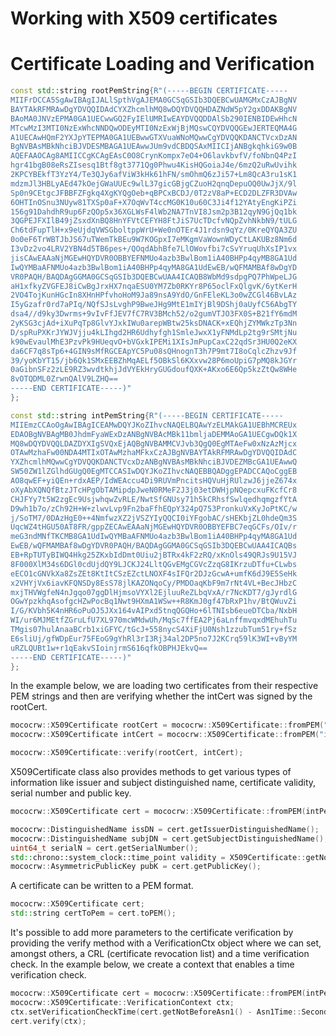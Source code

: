# Working with X509 certificates

# Certificate Loading and Verification

```cpp
const std::string rootPemString{R"(-----BEGIN CERTIFICATE-----
MIIFrDCCA5SgAwIBAgIJALlSpthVgAJEMA0GCSqGSIb3DQEBCwUAMGMxCzAJBgNV
BAYTAkRFMRAwDgYDVQQIDAdCYXZhcmlhMQ8wDQYDVQQHDAZNdW5pY2gxDDAKBgNV
BAoMA0JNVzEPMA0GA1UECwwGQ2FyIElUMRIwEAYDVQQDDAlSb290IENBIDEwHhcN
MTcwMzI3MTI0NzExWhcNNDQwODEyMTI0NzExWjBjMQswCQYDVQQGEwJERTEQMA4G
A1UECAwHQmF2YXJpYTEPMA0GA1UEBwwGTXVuaWNoMQwwCgYDVQQKDANCTVcxDzAN
BgNVBAsMBkNhciBJVDESMBAGA1UEAwwJUm9vdCBDQSAxMIICIjANBgkqhkiG9w0B
AQEFAAOCAg8AMIICCgKCAgEAsC0O8CrynKompx7eO4+O6lavkbvfV/foNbnQ4PzI
hgr41bgB08eRsZIsesq1Btf8gt3771Qg0Phwu4KisHQGoiaJ4e/6mzQ2uRwUvihk
2KPCYBEkfT3YzY4/Te3QJy6afViW3kHk61hFN/smOhmQ6zJi57+Lm8QcA3ru1sK1
mdzmJl3HBLyAEd47kOejGWaUUEc9wlL37gicGBjgCZuoH2qnqDepuOQ0UwJjX/9l
Sp0n9CEtgcJFBBFZFgkq4XgKYQgOeb+qBPCxBCDJ/0T2zV8aP+ECD2DLZFR3DVAw
6OHTInOSnu3NUyw81TXSp0aF+X7OqWvT4ccMG0K10u60C3Ji4f12YAtyEngKiPZi
156g91DahdhR9up6FzQOp5x36XGLWsF4lWb2NA7TnVI8Jsm2p3B12qyN9GjQq1bk
3QGPEJFXIlB49jZsxdXnBQ8HnYFVtCEFYH8FtJiS7UcTDcfvNQpZvhNkbN9/tULG
Ch6tdFupTlH+x9eUjdqVWSGboltppWrU+We0nOTEr4J1rdsn9qYz/0KreQYQA3ZU
0o0eF6TrWBTJbJS67uTWemTkBEu9W7KOGpxI7eMKgmVaWownWDyCtLAKUBz8Nm6d
I3vDz2vo4LRV2YBN4d5TB6pes+/QOqdAbhBfe7LlOWovfbi7cSvYruqUhXsIP1vx
jisCAwEAAaNjMGEwHQYDVR0OBBYEFNMUo4azb3BwlBom1iA40BHPp4qyMB8GA1Ud
IwQYMBaAFNMUo4azb3BwlBom1iA40BHPp4qyMA8GA1UdEwEB/wQFMAMBAf8wDgYD
VR0PAQH/BAQDAgGGMA0GCSqGSIb3DQEBCwUAA4ICAQB8WbMd9sdpgPQ7PhWpeLJG
aH1xfkyZVGFEJ8iCwBgJrxHX7nqaESU0YM7Zb0RKYr8P65oclFxQlgvK/6ytKerH
2VO4TojKunHGcIn8XHnHPfvhoHoM9Ja89nsA9YdO/GnFEleKL3o0wZCGl46BvLAz
I5yGzafr0rd7aPIq/NQfSJsLvghP9BweJHg9MtE1mIYjBl9DShj0aUyfC56AbgTY
dsa4//d9ky3Dwrms+9vIvFfJEV7fC7RV3BMch52/o2gumVTJO3FX0S+B21fY6mdM
2yKSG3cjAd+iXuPqTp8GlvYJxkIWu0arepWBtw25ksDNACK+xEQhjZYMWkzTp3Nn
D/spRuPXKrJYWJVjju4kLIhgd2HR6Udhyfgh1SmleJwxX1yFNMdLp2tg9rSMtjNu
k90wEvaulMhE3PzvPk9HUeqvO+bVGxkIPEMi1XIsJmPupCaxC22qdSr3HU0Q2eKX
da6CF7q8sTp6+4GIN9sMfRGCEApYC5Pu08sQHnognT3h7P9mt7I8oCqlcZhzv9Jf
39/yoKbYT15/jb6Qk1SMxEEBZhMqAELf5OBkSl6KXxvw28P6moUpiG7pMQ8kJGYr
0aGibnSFz2zLE9RZ3wvdtkhjJdVYEkHryGUGdoufQXK+AKxo6E6Qp5kzZtQw8WHe
8vOTQDML0ZrwnQAlV9LZHQ==
-----END CERTIFICATE-----)"
};

const std::string intPemString{R"(-----BEGIN CERTIFICATE-----
MIIEmzCCAoOgAwIBAgICEAMwDQYJKoZIhvcNAQELBQAwYzELMAkGA1UEBhMCREUx
EDAOBgNVBAgMB0JhdmFyaWExDzANBgNVBAcMBk11bmljaDEMMAoGA1UECgwDQk1X
MQ8wDQYDVQQLDAZDYXIgSVQxEjAQBgNVBAMMCVJvb3QgQ0EgMTAeFw0xNzAzMjcx
OTAwMzhaFw00NDA4MTIxOTAwMzhaMFkxCzAJBgNVBAYTAkRFMRAwDgYDVQQIDAdC
YXZhcmlhMQwwCgYDVQQKDANCTVcxDzANBgNVBAsMBkNhciBJVDEZMBcGA1UEAwwQ
SW50ZW1lZGlhdGUgQ0EgMTCCASIwDQYJKoZIhvcNAQEBBQADggEPADCCAQoCggEB
AO8qwEF+yiQEn+rdxAEP/IdWEAccu4Di9RUVmPncitsHQVuHjRUlzwJ6jjeZ674x
oXyAbXQNQfBtzJTcHPgObTAMipdpJweN0RMeF2J3j03etDWHjpNQepcxuFKcfCr8
CHJFYy7t5W2zgEc9UsjwhqwZvRLE/NwtSfGNUsy71h5kCRhsfSwlqedhqmgzfYtA
D9wh1b7o/zCh92H+W+zlwvLvp9Fn2baFfhEQpY324pQ753PronkuVxKyJoPtKC/w
j/SoTM7/0DAzHgE0++4NmfwzXZ2jVSZYIyQQCI0iYFgobAC/sHEKbjZL0hdeQm3S
UqcWZ4tHGU50AT8FR/gppZECAwEAAaNjMGEwHQYDVR0OBBYEFBC7eqGCFs/OIv/r
meG3ndMNfTKCMB8GA1UdIwQYMBaAFNMUo4azb3BwlBom1iA40BHPp4qyMA8GA1Ud
EwEB/wQFMAMBAf8wDgYDVR0PAQH/BAQDAgGGMA0GCSqGSIb3DQEBCwUAA4ICAQBs
EB+RpTUTyBIWQ4Hkg25ZKxbIdDmt0Uiu2jBTRx4kF2zRQ/xKnOls49QRJs9U15VJ
8F000XlM34s6DGl0cdUjdQY9LJCKJ24LltQGvEMgCGVcZzqG8IKrzuDTfu+CLwbs
eECO1cGNVkXa8ZsZEt8KtItCSzEZctLNOXF4sIFQr2DJzGcwA+umfK6dJ9E5SeHk
x2VHYjVx6iavKFQNSDy8EsS78jlKAZONqoCy/PMDOaqKbF9m7rNt4VL+BecJHbzC
mxjTHVWgfeN4nJgqo07ggDlHjmsoVYXl2EjluuReZLbqVxA/r7NcKDT7/gJyrdlG
OGwYpzkhqAsofgcHZwPocBq1Nwt9HXmA1WSw++R8KmJ0gf47bRxP1hv/BtQWuvZi
I/G/KVbh5K4nHR6oPuOJ5JXx164vAIPxd5tnqQGQHo+6lTNIsb6eueDTCba/NxbH
WI/ur6MJMEtfZGruLfU7XL970mcWMdwUh/MqSc7ffEA2Pj6aLnffmvqxdMEhuhTu
TMgis07hulAnaaBCrb1xiGFYC/tGcJ+558nycS4XiFjU0Nsh1zzubTum51ry+fSz
E6sliUj/gfWDpEur75FEoG9gYhRl3rI3Rj34al2DP5no7J2KCrq59lK3WI+vByYM
uRZLQUBt1w+r1qEakvSIoinjrmS616qfkOBPHJEkvQ==
-----END CERTIFICATE-----)"
};
```

In the example below, we are loading two certificates from their respective PEM strings
and then are verifying whether the intCert was signed by the rootCert.

```cpp
mococrw::X509Certificate rootCert = mococrw::X509Certificate::fromPEM("rootPemString");
mococrw::X509Certificate intCert = mococrw::X509Certificate::fromPEM("intPemString");

mococrw::X509Certificate::verify(rootCert, intCert);
```

X509Certificate class also provides methods to get various types of information like issuer
and subject distinguished name, certificate validity, serial number and public key.

```cpp
mococrw::X509Certificate cert = mococrw::X509Certificate::fromPEM(intPemString);

mococrw::DistinguishedName issDN = cert.getIssuerDistinguishedName();
mococrw::DistinguishedName subjDN = cert.getSubjectDistinguishedName();
uint64_t serialN = cert.getSerialNumber();
std::chrono::system_clock::time_point validity = X509Certificate::getNotAfter();
mococrw::AsymmetricPublicKey pubK = cert.getPublicKey();
```

A certificate can be written to a PEM format.

```cpp
mococrw::X509Certificate cert;
std::string certToPem = cert.toPEM();
```

It's possible to add more parameters to the certificate verification by providing the verify method
with a VerificationCtx object where we can set, amongst others, a CRL (certificate revocation list) and
a time verification check.
In the example below, we create a context that enables a time verification check.

```cpp
mococrw::X509Certificate cert = mococrw::X509Certificate::fromPEM(intPemString);
mococrw::X509Certificate::VerificationContext ctx;
ctx.setVerificationCheckTime(cert.getNotBeforeAsn1() - Asn1Time::Seconds(1));
cert.verify(ctx);
```
